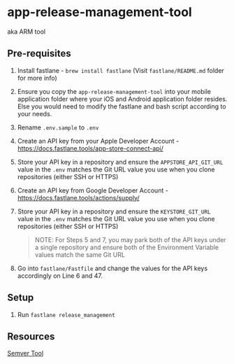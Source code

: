 # app-release-management-tool
aka ARM tool

## Pre-requisites
1. Install fastlane - `brew install fastlane` (Visit `fastlane/README.md` folder for more info)
2. Ensure you copy the `app-release-management-tool` into your mobile application folder where your iOS and Android application folder resides. Else you would need to modify the fastlane and bash script according to your needs.
3. Rename `.env.sample` to `.env`
4. Create an API key from your Apple Developer Account - https://docs.fastlane.tools/app-store-connect-api/
5. Store your API key in a repository and ensure the `APPSTORE_API_GIT_URL` value in the `.env` matches the Git URL value you use when you clone repositories (either SSH or HTTPS)
6. Create an API key from Google Developer Account - https://docs.fastlane.tools/actions/supply/
7. Store your API key in a repository and ensure the `KEYSTORE_GIT_URL` value in the `.env` matches the Git URL value you use when you clone repositories (either SSH or HTTPS)

    > NOTE: For Steps 5 and 7, you may park both of the API keys under a single repository and ensure both of the Environment Variable values match the same Git URL

8. Go into `fastlane/Fastfile` and change the values for the API keys accordingly on Line 6 and 47.


## Setup
1. Run `fastlane release_management`

## Resources
[Semver Tool](https://github.com/fsaintjacques/semver-tool)